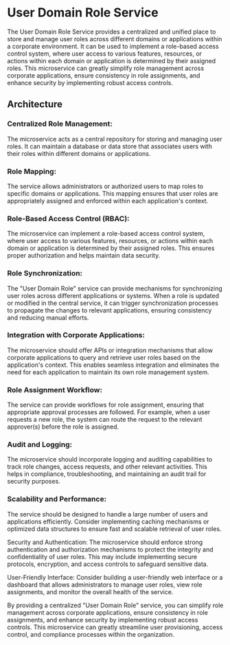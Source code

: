 # User Domain Role Service

The User Domain Role Service provides a centralized and unified place to store and manage user roles across different domains or applications within a corporate environment. It can be used to implement a role-based access control system, where user access to various features, resources, or actions within each domain or application is determined by their assigned roles. This microservice can greatly simplify role management across corporate applications, ensure consistency in role assignments, and enhance security by implementing robust access controls.

## Architecture

### Centralized Role Management: 
The microservice acts as a central repository for storing and managing user roles. It can maintain a database or data store that associates users with their roles within different domains or applications.

### Role Mapping: 
The service allows administrators or authorized users to map roles to specific domains or applications. This mapping ensures that user roles are appropriately assigned and enforced within each application's context.

### Role-Based Access Control (RBAC): 
The microservice can implement a role-based access control system, where user access to various features, resources, or actions within each domain or application is determined by their assigned roles. This ensures proper authorization and helps maintain data security.

### Role Synchronization: 
The "User Domain Role" service can provide mechanisms for synchronizing user roles across different applications or systems. When a role is updated or modified in the central service, it can trigger synchronization processes to propagate the changes to relevant applications, ensuring consistency and reducing manual efforts.

### Integration with Corporate Applications: 
The microservice should offer APIs or integration mechanisms that allow corporate applications to query and retrieve user roles based on the application's context. This enables seamless integration and eliminates the need for each application to maintain its own role management system.

### Role Assignment Workflow: 
The service can provide workflows for role assignment, ensuring that appropriate approval processes are followed. For example, when a user requests a new role, the system can route the request to the relevant approver(s) before the role is assigned.

### Audit and Logging: 
The microservice should incorporate logging and auditing capabilities to track role changes, access requests, and other relevant activities. This helps in compliance, troubleshooting, and maintaining an audit trail for security purposes.

### Scalability and Performance: 
The service should be designed to handle a large number of users and applications efficiently. Consider implementing caching mechanisms or optimized data structures to ensure fast and scalable retrieval of user roles.

Security and Authentication: 
The microservice should enforce strong authentication and authorization mechanisms to protect the integrity and confidentiality of user roles. This may include implementing secure protocols, encryption, and access controls to safeguard sensitive data.

User-Friendly Interface: Consider building a user-friendly web interface or a dashboard that allows administrators to manage user roles, view role assignments, and monitor the overall health of the service.

By providing a centralized "User Domain Role" service, you can simplify role management across corporate applications, ensure consistency in role assignments, and enhance security by implementing robust access controls. This microservice can greatly streamline user provisioning, access control, and compliance processes within the organization.